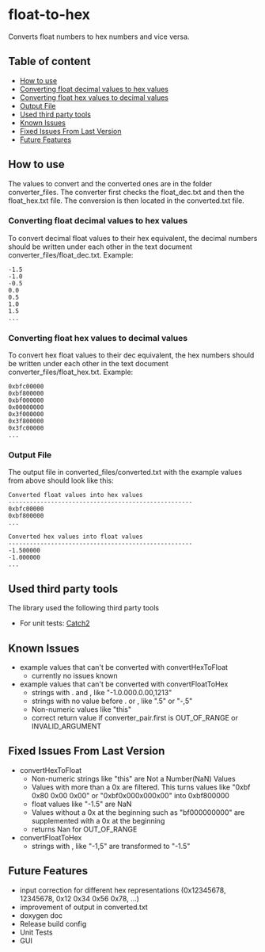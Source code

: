 # float-to-hex
Converts float numbers to hex numbers and vice versa.

## Table of content
* [How to use](#how-to-use)
* [Converting float decimal values to hex values](#converting-float-decimal-values-to-hex-values)
* [Converting float hex values to decimal values](#converting-float-hex-values-to-decimal-values)
* [Output File](#output-file)
* [Used third party tools](#used-third-party-tools)
* [Known Issues](#known-issues) 
* [Fixed Issues From Last Version](#fixed-issues-from-last-version)
* [Future Features](#future-features)

## How to use
The values to convert and the converted ones are in the folder converter_files.
The converter first checks the float_dec.txt and then the float_hex.txt file. The conversion is then located in 
the converted.txt file.

### Converting float decimal values to hex values
To convert decimal float values to their hex equivalent, the decimal numbers should be written under each other 
in the text document converter_files/float_dec.txt. Example:
```Text
-1.5
-1.0
-0.5
0.0
0.5
1.0
1.5
...
```

### Converting float hex values to decimal values
To convert hex float values to their dec equivalent, the hex numbers should be written under each other in the 
text document converter_files/float_hex.txt. Example:
```Text
0xbfc00000
0xbf800000
0xbf000000
0x00000000
0x3f000000
0x3f800000
0x3fc00000
...
```

### Output File
The output file in converted_files/converted.txt with the example values from above should look like this:
```Text
Converted float values into hex values
----------------------------------------------------
0xbfc00000
0xbf800000
...

Converted hex values into float values
----------------------------------------------------
-1.500000
-1.000000
...
```

## Used third party tools
The library used the following third party tools
- For unit tests: [Catch2](https://github.com/catchorg/Catch2)

## Known Issues
- example values that can't be converted with convertHexToFloat
  - currently no issues known
- example values that can't be converted with convertFloatToHex
  - strings with . and , like "-1.0.000.0.00,1213"
  - strings with no value before . or , like ".5" or "-,5"
  - Non-numeric values like "this"
  - correct return value if converter_pair.first is OUT_OF_RANGE or INVALID_ARGUMENT

## Fixed Issues From Last Version
- convertHexToFloat
  - Non-numeric strings like "this" are Not a Number(NaN) Values
  - Values with more than a 0x are filtered. This turns values like "0xbf 0x80 0x00 0x00" or "0xbf0x000x000x00" 
into 0xbf800000
  - float values like "-1.5" are NaN
  - Values without a 0x at the beginning such as "bf000000000" are supplemented with a 0x at the beginning 
  - returns Nan for OUT_OF_RANGE
- convertFloatToHex
  - strings with , like "-1,5" are transformed to "-1.5"

## Future Features

- input correction for different hex representations (0x12345678, 12345678, 0x12 0x34 0x56 0x78, ...)
- improvement of output in converted.txt
- doxygen doc
- Release build config
- Unit Tests
- GUI

